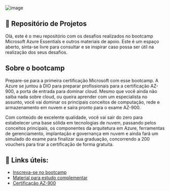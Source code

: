 ![image](https://github.com/user-attachments/assets/143b574f-2dd7-40b9-941a-9aa81d5078ea)


## 📁 Repositório de Projetos
Olá, este é o meu repositório com os desafios realizados no bootcamp Microsoft Azure Essentials e outros materiais de apoio. Este é um espaço aberto, sinta-se livre para consultar e se inspirar caso possa ser útil na realização dos seus desafios.

## Sobre o bootcamp
Prepare-se para a primeira certificação Microsoft com esse bootcamp. A Azure se juntou à DIO para preparar profissionais para a certificação AZ-900, a porta de entrada para dominar cloud. Mesmo que você ainda não saiba nada sobre cloud, ou queira aprender com um especialista no assunto, você vai dominar os principais conceitos de computação, rede e armazenamento em nuvem e saíra pronto para o exame AZ-900.

Com conteúdo de excelente qualidade, você vai sair do zero para estabelecer uma base sólida em tecnologias de nuvem, passando pelos conceitos principais, os componentes da arquitetura em Azure, ferramentas de gerenciamento, implantação e governança em nuvem e ainda fará um simulado do exame para finalizar sua graduação, concorrendo a 200 vouchers para tirar a certificação de forma gratuita.

## 🔗 Links úteis:
- [Inscreva-se no bootcamp](https://www.dio.me/bootcamp/microsoft-azure-essentials)
- [Material para estudo complementar](https://learn.microsoft.com/pt-br/training/courses/az-900t00)
- [Certificação AZ-900](https://learn.microsoft.com/pt-br/credentials/certifications/azure-fundamentals/?practice-assessment-type=certification)
